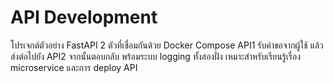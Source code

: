 # API Development
โปรเจกต์ตัวอย่าง FastAPI 2 ตัวที่เชื่อมกันด้วย Docker Compose API1 รับคำขอจากผู้ใช้ แล้วส่งต่อไปยัง API2 จากนั้นตอบกลับ พร้อมระบบ logging ทั้งสองฝั่ง เหมาะสำหรับเรียนรู้เรื่อง microservice และการ deploy API
